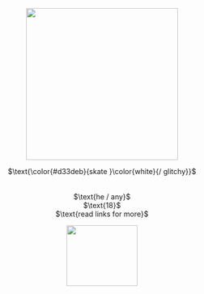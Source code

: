 <p align="center">
  <img width="300" height="300" src="https://files.catbox.moe/1rj6qg.PNG">
</p>
<p align="center">
$\text{\color{#d33deb}{skate }\color{white}{/ glitchy}}$
</p>
<p align="center">
  <img width="1000" height="5" src="https://files.catbox.moe/dx4sen.jpg">
</p>
<p align="center">
$\text{he / any}$ <br> $\text{18}$ <br> $\text{read links for more}$
</p>
<p align="center">
  <img width="140" height="120" src="https://files.catbox.moe/7mqfqk.PNG">
</p>
